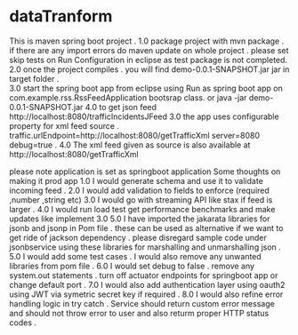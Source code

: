 # dataTranform
This is maven spring boot project .
1.0 package project with mvn package . if there are any import errors do maven update on whole project .
   please set skip tests on Run Configuration in eclipse as test package is not completed.
2.0 once the project compiles . you will find demo-0.0.1-SNAPSHOT.jar jar in target folder .  
3.0 start the spring boot app from eclipse using Run as spring boot app on com.example.rss.RssFeedApplication bootsrap class.
or     java -jar demo-0.0.1-SNAPSHOT.jar
4.0 to get json feed
    http://localhost:8080/trafficIncidentsJFeed
3.0 the app uses configurable property for xml feed source .
traffic.urlEndpoint=http://localhost:8080/getTrafficXml
server=8080
debug=true .
4.0 The xml feed given as source  is also available at http://localhost:8080/getTrafficXml


please note application is set as springboot application 
Some thoughts on making it prod app
1.0 I would generate schema and use it to validate incoming feed .
2.0 I would add validation to fields to enforce (required ,number ,string etc)
3.0 I would go with streaming API like stax if feed is larger .
4.0 I would run load test get performance benchmarks and make updates like implement 3.0 
5.0 I have imported the jakarata libraries for jsonb and jsonp in Pom file . these can be used as alternative if we want to get ride of jackson dependency . please disregard  sample code under jsonbservice using these libraries for marshalling and unmarshalling json .
5.0 I would add some test cases . I would also remove any unwanted libraries from pom file .
6.0 I would set debug to false . remove any system.out statements . turn off actuator endpoints for springboot app or change default port .
7.0 I would also add authentication layer using oauth2 using JWT via symetric secret key if required .
8.0 I would also refine error handling logic in try catch . Service should return custom error message and should not throw error to user and also returm proper HTTP status codes .
